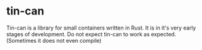 # tin-can

Tin-can is a library for small containers written in Rust.
It is in it's very early stages of development.
Do not expect tin-can to work as expected.
(Sometimes it does not even compile)
